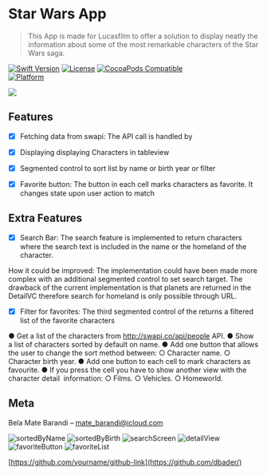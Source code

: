 # Star Wars App
> This App is made for Lucasfilm to offer a solution to display neatly the information about some of the most remarkable characters of the Star Wars saga.

[![Swift Version][swift-image]][swift-url]
[![License][license-image]][license-url]
[![CocoaPods Compatible](https://img.shields.io/badge/CocoaPods-compatible-green.svg)](https://img.shields.io/cocoapods/v/LFAlertController.svg)  
[![Platform](https://img.shields.io/cocoapods/p/LFAlertController.svg?style=flat)](http://cocoapods.org/pods/LFAlertController)


![](header.png)

## Features

- [x] Fetching data from swapi:
The API call is handled by

- [x] Displaying displaying Characters in tableview
- [x] Segmented control to sort list by name or birth year or filter
- [x] Favorite button:
The button in each cell marks characters as favorite. It changes state upon user action to match

## Extra Features
- [x] Search Bar:
The search feature is implemented to return characters where the search text is included in the name or the homeland of the character.

How it could be improved:
The implementation could have been made more complex with an additional segmented control to set search target. The drawback of the current implementation is that planets are returned in the DetailVC therefore search for homeland is only possible through URL.

- [x] Filter for favorites:
The third segmented control of the returns a filtered list of the favorite characters



● Get a list of the characters from http://swapi.co/api/people API.
● Show a list of characters sorted by default on name.
● Add one button that allows the user to change the sort method between:
○ Character name.
○ Character birth year.
● Add one button to each cell to mark characters as favourite.
● If you press the cell you have to show another view with the character detail  information:
○ Films.
○ Vehicles.
○ Homeworld.



## Meta

Bela Mate Barandi – mate_barandi@icloud.com

![sortedByName](https://user-images.githubusercontent.com/35433040/40612235-f85e01b4-6279-11e8-97cd-ad041b54f5f7.PNG)
![sortedByBirth](https://user-images.githubusercontent.com/35433040/40612229-f7e4682c-6279-11e8-83fe-5a61d89d5c97.PNG)
![searchScreen](https://user-images.githubusercontent.com/35433040/40612231-f800587a-6279-11e8-9861-a5c0dff2cae8.PNG)
![detailView](https://user-images.githubusercontent.com/35433040/40612232-f8174c9c-6279-11e8-87b3-9d165ad893ca.PNG)
![favoriteButton](https://user-images.githubusercontent.com/35433040/40612233-f830f124-6279-11e8-8325-2260f560b3b7.PNG)
![favoriteList](https://user-images.githubusercontent.com/35433040/40612234-f8469e16-6279-11e8-9dc0-e1d3c58c7d92.PNG)


[https://github.com/yourname/github-link](https://github.com/dbader/)

[swift-image]:https://img.shields.io/badge/swift-4.1-green.svg
[swift-url]: https://swift.org/
[license-image]: https://img.shields.io/badge/License-MIT-blue.svg
[license-url]: LICENSE

[codebeat-image]: https://codebeat.co/badges/c19b47ea-2f9d-45df-8458-b2d952fe9dad
[codebeat-url]: https://codebeat.co/projects/github-com-vsouza-awesomeios-com
